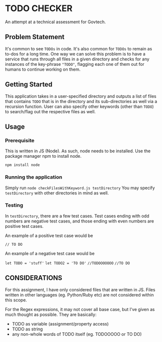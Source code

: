 # TODO CHECKER
An attempt at a technical assessment for Govtech.

## Problem Statement
It's common to see `TODOs` in code. It's also common for `TODOs` to remain as to-dos for a long time. One way we can solve this problem is to have a service that runs through all files in a given directory and checks for any instances of the key-phrase `"TODO"`, flagging each one of them out for humans to continue working on them.

## Getting Started
This application takes in a user-specified directory and outputs a list of files that contains `TODO` that is in the directory and its sub-directories as well via a recursion function.
User can also specify other keywords (other than `TODO`) to search/flag out the respective files as well.

## Usage

### Prerequisite
This is written in JS (Node). As such, node needs to be installed.
Use the package manager npm to install node.

`npm install node`

### Running the application

Simply run `node checkFilesWithKeyword.js testDirectory`
You may specify `testDirectory` with other directories in mind as well.

### Testing

In `testDirectory`, there are a few test cases.
Test cases ending with odd numbers are negative test cases, and those ending with even numbers are positive test cases.

An example of a positive test case would be

`// TO DO`

An example of a negative test case would be

`let TODO = 'stuff'`
`let TODO2 = 'TO DO'`
`//TODOOOOOOO`
`//TO DO`

## CONSIDERATIONS

For this assignment, I have only considered files that are written in JS. Files written in other languages (eg. Python/Ruby etc) are not considered within this scope.

For the Regex expressions, it may not cover all base case, but I've given as much thought as possible. They are basically:

- TODO as variable (assignment/property access)
- TODO as string
- any non-whole words of TODO itself (eg. TODOOOOO or TO DO)
